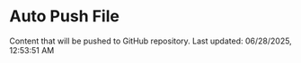 # Auto Push File

Content that will be pushed to GitHub repository.
Last updated: 06/28/2025, 12:53:51 AM